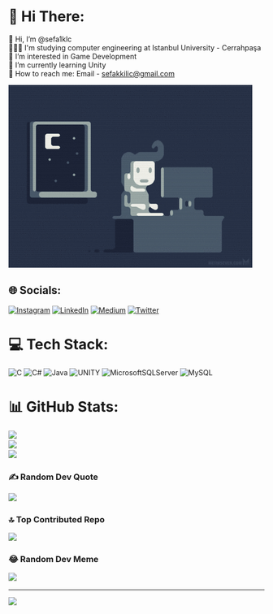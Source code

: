 # 💫 Hi There:
👋 Hi, I’m @sefa1klc<br>👨🏾‍💻 I'm studying computer engineering at Istanbul University - Cerrahpaşa<br>👀 I’m interested in Game Development<br>🌱 I’m currently learning Unity<br> 📨 How to reach me: Email - sefakkilic@gmail.com

![](https://github.com/sefa1klc/sefa1klc/blob/main/code.gif)

## 🌐 Socials:
[![Instagram](https://img.shields.io/badge/Instagram-%23E4405F.svg?logo=Instagram&logoColor=white)](https://instagram.com/sefa1klc) [![LinkedIn](https://img.shields.io/badge/LinkedIn-%230077B5.svg?logo=linkedin&logoColor=white)](www.linkedin.com/in/sefa-kilic-9577a7229) [![Medium](https://img.shields.io/badge/Medium-12100E?logo=medium&logoColor=white)](https://medium.com/@sefakkilic) [![Twitter](https://img.shields.io/badge/Twitter-%231DA1F2.svg?logo=Twitter&logoColor=white)](https://twitter.com/sefa1klc) 

# 💻 Tech Stack:
![C](https://img.shields.io/badge/c-%2300599C.svg?style=for-the-badge&logo=c&logoColor=white) ![C#](https://img.shields.io/badge/c%23-%23239120.svg?style=for-the-badge&logo=c-sharp&logoColor=white) ![Java](https://img.shields.io/badge/java-%23ED8B00.svg?style=for-the-badge&logo=java&logoColor=white) ![UNITY](https://img.shields.io/badge/Unity-%2320232a.svg?style=for-the-badge&logo=unity&logoColor=white) ![MicrosoftSQLServer](https://img.shields.io/badge/Microsoft%20SQL%20Sever-CC2927?style=for-the-badge&logo=microsoft%20sql%20server&logoColor=white) ![MySQL](https://img.shields.io/badge/mysql-%2300f.svg?style=for-the-badge&logo=mysql&logoColor=white)
# 📊 GitHub Stats:
![](https://github-readme-stats.vercel.app/api?username=sefa1klc&theme=gotham&hide_border=false&include_all_commits=false&count_private=false)<br/>
![](https://github-readme-streak-stats.herokuapp.com/?user=sefa1klc&theme=gotham&hide_border=false)<br/>
![](https://github-readme-stats.vercel.app/api/top-langs/?username=sefa1klc&theme=gotham&hide_border=false&include_all_commits=false&count_private=false&layout=compact)

### ✍️ Random Dev Quote
![](https://quotes-github-readme.vercel.app/api?type=horizontal&theme=gruvbox)

### 🔝 Top Contributed Repo
![](https://github-contributor-stats.vercel.app/api?username=sefa1klc&limit=5&theme=gruvbox&combine_all_yearly_contributions=true)

### 😂 Random Dev Meme
<img src="https://rm.up.railway.app/" width="512px"/>

---
[![](https://visitcount.itsvg.in/api?id=sefa1klc&icon=0&color=8)](https://visitcount.itsvg.in)

<!-- Proudly created with GPRM ( https://gprm.itsvg.in ) -->
